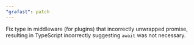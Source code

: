 ```yaml
---
"grafast": patch
---
```


Fix type in middleware (for plugins) that incorrectly unwrapped promise,
resulting in TypeScript incorrectly suggesting `await` was not necessary.
